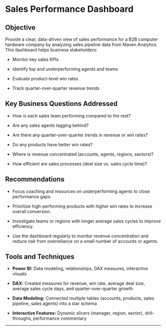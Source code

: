# Sales Performance Dashboard

## Objective
Provide a clear, data-driven view of sales performance for a B2B computer hardware company by analyzing sales pipeline data from Maven Analytics.
This dashboard helps business stakeholders:

+ Monitor key sales KPIs

+ Identify top and underperforming agents and teams

+ Evaluate product-level win rates

+ Track quarter-over-quarter revenue trends

## Key Business Questions Addressed
+ How is each sales team performing compared to the rest?

+ Are any sales agents lagging behind?

+ Are there any quarter-over-quarter trends in revenue or win rates?

+ Do any products have better win rates?

+ Where is revenue concentrated (accounts, agents, regions, sectors)?

+ How efficient are sales processes (deal size vs. sales cycle time)?

## Recommendations
+ Focus coaching and resources on underperforming agents to close performance gaps.

+ Prioritize high-performing products with higher win rates to increase overall conversion.

+ Investigate teams or regions with longer average sales cycles to improve efficiency.

+ Use the dashboard regularly to monitor revenue concentration and reduce risk from overreliance on a small number of accounts or agents.

## Tools and Techniques
+ **Power BI:** Data modeling, relationships, DAX measures, interactive visuals

+ **DAX:** Created measures for revenue, win rate, average deal size, average sales cycle days, and quarter-over-quarter growth

+ **Data Modeling:** Connected multiple tables (accounts, products, sales pipeline, sales agents) into a star schema

+ **Interactive Features:** Dynamic slicers (manager, region, sector), drill-throughs, performance commentary

---
